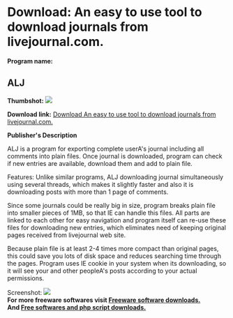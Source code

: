 # Download: An easy to use tool to download journals from livejournal.com.

**Program name:**

## ALJ

  
**Thumbshot:** ![](http://www.freewarefiles.com/screenshot/alj_md.gif)   
  
**Download link:** [Download An easy to use tool to download journals from livejournal.com.](http://freesoftwares.boysofts.com/ALJ_program_9806.html)  
  


**Publisher's Description**  
  


ALJ is a program for exporting complete userA's journal including all comments into plain files. Once journal is downloaded, program can check if new entries are available, download them and add to plain file. 

Features: Unlike similar programs, ALJ downloading journal simultaneously using several threads, which makes it slightly faster and also it is downloading posts with more than 1 page of comments. 

Since some journals could be really big in size, program breaks plain file into smaller pieces of 1MB, so that IE can handle this files. All parts are linked to each other for easy navigation and program itself can re-use these files for downloading new entries, which eliminates need of keeping original pages received from livejournal web site. 

Because plain file is at least 2-4 times more compact than original pages, this could save you lots of disk space and reduces searching time through the pages. Program uses IE cookie in your system when its downloading, so it will see your and other peopleA's posts according to your actual permissions. 

  
  
Screenshot: ![](http://www.freewarefiles.com/screenshot/alj.gif)   
**For more freeware softwares visit [Freeware software downloads.](http://freesoftwares.boysofts.com/)**   
**And [Free softwares and php script downloads.](http://www.boysofts.com/)**
